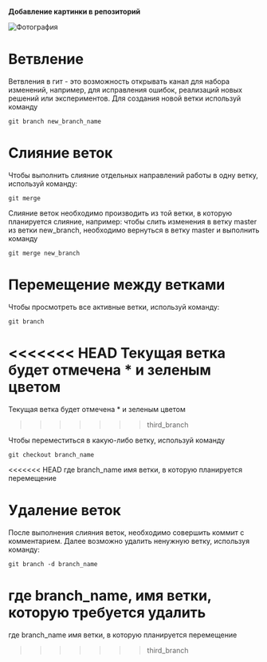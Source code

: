 **Добавление картинки в репозиторий**

![Фотография](cat_walks.jpg)

# Ветвление

Ветвления в гит - это возможность открывать канал для набора изменений, например, для исправления ошибок, реализаций новых решений или экспериментов. Для создания новой ветки используй команду 

    git branch new_branch_name
    
# Слияние веток

Чтобы выполнить слияние отдельных направлений работы в одну ветку, используй команду:

    git merge

Слияние веток необходимо производить из той ветки, в которую планируется слияние, например: чтобы слить изменения в ветку master из ветки new_branch, необходимо вернуться в ветку master и выполнить команду 

    git merge new_branch

# Перемещение между ветками 

Чтобы просмотреть все активные ветки, используй команду:

    git branch

<<<<<<< HEAD
Текущая ветка будет отмечена * и зеленым цветом 
=======
Текущая ветка будет отмечена * и зеленым цветом
>>>>>>> third_branch

Чтобы переместиться в какую-либо ветку, используй команду

    git checkout branch_name 

<<<<<<< HEAD
где branch_name имя ветки, в которую планируется перемещение

# Удаление веток

После выполнения слияния веток, необходимо совершить коммит с комментарием. Далее возможно удалить ненужную ветку, используя команду:

    git branch -d branch_name

где branch_name, имя ветки, которую требуется удалить
=======
где branch_name имя ветки, в которую планируется перемещение
>>>>>>> third_branch
